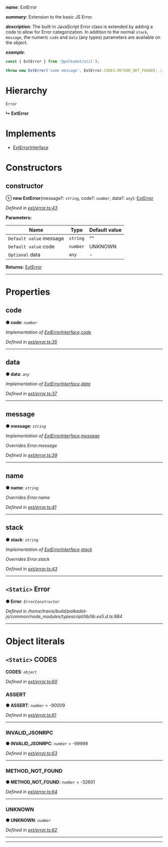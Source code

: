 

*__name__*: ExtError

*__summary__*: Extension to the basic JS Error.

*__description__*: The built-in JavaScript Error class is extended by adding a code to allow for Error categorization. In addition to the normal `stack`, `message`, the numeric `code` and `data` (any types) parameters are available on the object.

*__example__*:   

```javascript
const { ExtError } from '@polkadot/util');

throw new ExtError('some message', ExtError.CODES.METHOD_NOT_FOUND); // => error.code = -32601
```

# Hierarchy

 `Error`

**↳ ExtError**

# Implements

* [ExtErrorInterface](../interfaces/_types_.exterrorinterface.md)

# Constructors

<a id="constructor"></a>

##  constructor

⊕ **new ExtError**(message?: *`string`*, code?: *`number`*, data?: *`any`*): [ExtError](_ext_error_.exterror.md)

*Defined in [ext/error.ts:43](https://github.com/polkadot-js/common/blob/e19d377/packages/util/src/ext/error.ts#L43)*

**Parameters:**

| Name | Type | Default value |
| ------ | ------ | ------ |
| `Default value` message | `string` | &quot;&quot; |
| `Default value` code | `number` |  UNKNOWN |
| `Optional` data | `any` | - |

**Returns:** [ExtError](_ext_error_.exterror.md)

___

# Properties

<a id="code"></a>

##  code

**● code**: *`number`*

*Implementation of [ExtErrorInterface](../interfaces/_types_.exterrorinterface.md).[code](../interfaces/_types_.exterrorinterface.md#code)*

*Defined in [ext/error.ts:35](https://github.com/polkadot-js/common/blob/e19d377/packages/util/src/ext/error.ts#L35)*

___
<a id="data"></a>

##  data

**● data**: *`any`*

*Implementation of [ExtErrorInterface](../interfaces/_types_.exterrorinterface.md).[data](../interfaces/_types_.exterrorinterface.md#data)*

*Defined in [ext/error.ts:37](https://github.com/polkadot-js/common/blob/e19d377/packages/util/src/ext/error.ts#L37)*

___
<a id="message"></a>

##  message

**● message**: *`string`*

*Implementation of [ExtErrorInterface](../interfaces/_types_.exterrorinterface.md).[message](../interfaces/_types_.exterrorinterface.md#message)*

*Overrides Error.message*

*Defined in [ext/error.ts:39](https://github.com/polkadot-js/common/blob/e19d377/packages/util/src/ext/error.ts#L39)*

___
<a id="name"></a>

##  name

**● name**: *`string`*

*Overrides Error.name*

*Defined in [ext/error.ts:41](https://github.com/polkadot-js/common/blob/e19d377/packages/util/src/ext/error.ts#L41)*

___
<a id="stack"></a>

##  stack

**● stack**: *`string`*

*Implementation of [ExtErrorInterface](../interfaces/_types_.exterrorinterface.md).[stack](../interfaces/_types_.exterrorinterface.md#stack)*

*Overrides Error.stack*

*Defined in [ext/error.ts:43](https://github.com/polkadot-js/common/blob/e19d377/packages/util/src/ext/error.ts#L43)*

___
<a id="error"></a>

## `<Static>` Error

**● Error**: *`ErrorConstructor`*

*Defined in /home/travis/build/polkadot-js/common/node_modules/typescript/lib/lib.es5.d.ts:984*

___

# Object literals

<a id="codes"></a>

## `<Static>` CODES

**CODES**: *`object`*

*Defined in [ext/error.ts:60](https://github.com/polkadot-js/common/blob/e19d377/packages/util/src/ext/error.ts#L60)*

<a id="codes.assert"></a>

###  ASSERT

**● ASSERT**: *`number`* =  -90009

*Defined in [ext/error.ts:61](https://github.com/polkadot-js/common/blob/e19d377/packages/util/src/ext/error.ts#L61)*

___
<a id="codes.invalid_jsonrpc"></a>

###  INVALID_JSONRPC

**● INVALID_JSONRPC**: *`number`* =  -99998

*Defined in [ext/error.ts:63](https://github.com/polkadot-js/common/blob/e19d377/packages/util/src/ext/error.ts#L63)*

___
<a id="codes.method_not_found"></a>

###  METHOD_NOT_FOUND

**● METHOD_NOT_FOUND**: *`number`* =  -32601

*Defined in [ext/error.ts:64](https://github.com/polkadot-js/common/blob/e19d377/packages/util/src/ext/error.ts#L64)*

___
<a id="codes.unknown"></a>

###  UNKNOWN

**● UNKNOWN**: *`number`*

*Defined in [ext/error.ts:62](https://github.com/polkadot-js/common/blob/e19d377/packages/util/src/ext/error.ts#L62)*

___

___

